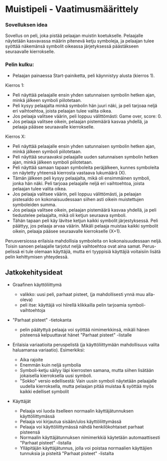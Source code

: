 ﻿# Muistipeli - Vaatimusmäärittely

### Sovelluksen idea

Sovellus on peli, joka pistää pelaajan muistin koetukselle. Pelaajalle näytetään kasvavassa määrin pitenevä ketju symboleja, ja pelaajan tulee 
syöttää näkemänsä symbolit oikeassa järjetyksessä päästäkseen seuraavalle kierrokselle.


### Pelin kulku:

- Pelaajan painaessa Start-painiketta, peli käynnistyy alusta (kierros 1).

Kierros 1:
- Peli näyttää pelaajalle ensin yhden satunnaisen symbolin hetken ajan, minkä jälkeen symboli piilotetaan.
- Peli kysyy pelaajalta minkä symbolin hän juuri näki, ja peli tarjoaa neljä eri vaihtoehtoa, joista pelaajan tulee valita oikea.
- Jos pelaaja valitsee väärin, peli loppuu välittömästi: Game over, score: 0.
- Jos pelaaja valitsee oikein, pelaajan pistemäärä kasvaa yhdellä, ja pelaaja pääsee seuraavalle kierrokselle.

Kierros X:
- Peli näyttää pelaajalle ensin yhden satunnaisen symbolin hetken ajan, minkä jälkeen symboli piilotetaan.
- Peli näyttää seuraavaksi pelaajalle uuden satunnaisen symbolin hetken ajan, minkä jälkeen symboli piilotetaan.
- Peli näyttää samaan tapaan symboleita peräjälkeen, kunnes symboleita on näytetty yhteensä kierrosta vastaava lukumäärä (X).
- Tämän jälkeen peli kysyy pelaajalta, mikä oli ensimmäinen symboli, jonka hän näki. Peli tarjoaa pelaajalle neljä eri vaihtoehtoa, joista pelaajan tulee valita oikea.
- Jos pelaaja valitsee väärin, peli loppuu välittömästi, ja pelaajan pistesaldo on kokonaisuudessaan siihen asti oikein muistettujen symboleiden summa.
- Jos pelaaja valitsee oikein, pelaajan pistemäärä kasvaa yhdellä, ja peli tiedustelee pelaajalta, mikä oli ketjun seuraava symboli.
- Tähän tapaan peli käy lävitse ketjun kaikki symbolit järjestyksessä. Peli päättyy, jos pelaaja arvaa väärin. Mikäli pelaaja muistaa kaikki symbolit oikein, pelaaja 
pääsee seuraavalle kierrokselle (X+1).

Perusversiossa erilaisia mahdollisia symboleita on kokonaisuudessaan neljä. Toisin sanoen pelaajalle tarjotut neljä vaihtoehtoa ovat aina samat. Perus-pelissä ei tule olemaan käyttäjiä, mutta eri tyyppisiä käyttäjiä voitaisiin lisätä pelin kehittymisen yhteydessä. 



## Jatkokehitysideat

- Graafinen käyttöliittymä
  - valikko: uusi peli, parhaat pisteet, (ja mahdollisesti ynnä muu alla-oleva)
  - peli itse: käyttäjä voi hiirellä klikkailla pelin tarjoamia symboli-vaihtoehtoja
   
- "Parhaat pisteet" -tietokanta
   - pelin päätyttyä pelaaja voi syöttää nimimerkkinsä, mikäli hänen pisteensä kelpuuttavat hänet "Parhaat pisteet" -listalle

- Erilaisia variaatioita peruspelistä (ja käyttöliittymään mahdollisuus valita haluamansa variaatio). Esimerkiksi:
   - Aika rajoite
   - Enemmän kuin neljä symbolia
   - Symboli-ketju säilyy läpi kierrosten samana, mutta siihen lisätään jokaisella kierroksella uusi symboli.
   - "Sokko" versio edellisestä: Vain uusin symboli näytetään pelaajalle uudella kierroksella, mutta pelaajan pitää muistaa & syöttää myös kaikki edelliset symbolit

- Käyttäjät
  - Pelaaja voi luoda itselleen normaalin käyttäjätunnuksen käyttöliittymässä
  - Pelaaja voi kirjautua sisään/ulos käyttöliittymässä
  - Pelaaja voi käyttöliittymässä nähdä henkilökohtaiset parhaat pisteensä
  - Normaalin käyttäjätunnuksen nimimerkkiä käytetään automaattisesti "Parhaat pisteet" -listalla
  - Ylläpitäjän käyttäjätunnus, jolla voi poistaa normaalien käyttäjien tunnuksia ja pisteitä "Parhaat pisteet" -listalta
  

